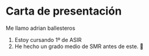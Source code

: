 # Carta de presentación

Me llamo adrian ballesteros

1. Estoy cursando 1º de ASIR
2. He hecho un grado medio de SMR antes de este. :tada: 
 
 
